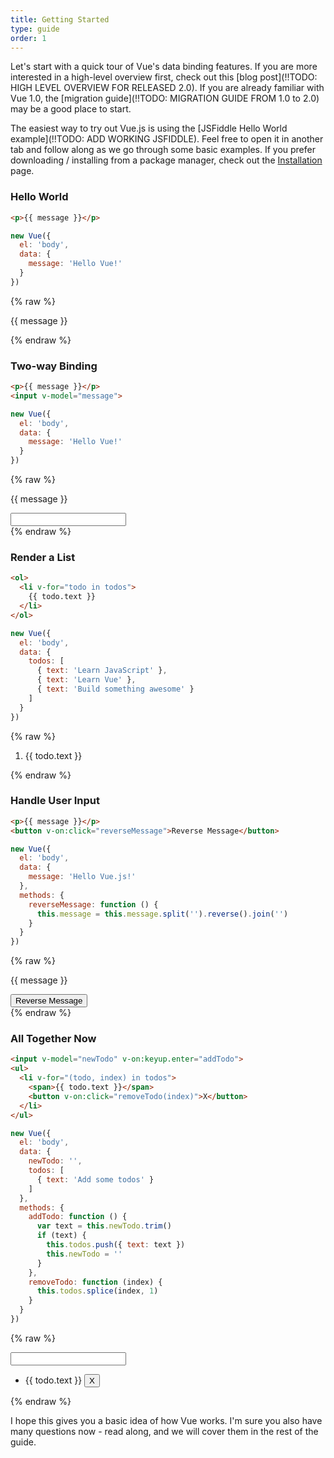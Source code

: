 ```yaml
---
title: Getting Started
type: guide
order: 1
---
```


Let's start with a quick tour of Vue's data binding features. If you are more interested in a high-level overview first, check out this [blog post](!!TODO: HIGH LEVEL OVERVIEW FOR RELEASED 2.0). If you are already familiar with Vue 1.0, the [migration guide](!!TODO: MIGRATION GUIDE FROM 1.0 to 2.0) may be a good place to start.

The easiest way to try out Vue.js is using the [JSFiddle Hello World example](!!TODO: ADD WORKING JSFIDDLE). Feel free to open it in another tab and follow along as we go through some basic examples. If you prefer downloading / installing from a package manager, check out the [Installation](/guide/installation.html) page.

### Hello World

``` html
<p>{{ message }}</p>
```
``` js
new Vue({
  el: 'body',
  data: {
    message: 'Hello Vue!'
  }
})
```
{% raw %}
<div id="app" class="demo">
  <p>{{ message }}</p>
</div>
<script>
new Vue({
  el: '#app',
  data: {
    message: 'Hello Vue!'
  }
})
</script>
{% endraw %}

### Two-way Binding

``` html
<p>{{ message }}</p>
<input v-model="message">
```
``` js
new Vue({
  el: 'body',
  data: {
    message: 'Hello Vue!'
  }
})
```
{% raw %}
<div id="app2" class="demo">
  <p>{{ message }}</p>
  <input v-model="message">
</div>
<script>
new Vue({
  el: '#app2',
  data: {
    message: 'Hello Vue!'
  }
})
</script>
{% endraw %}

### Render a List

``` html
<ol>
  <li v-for="todo in todos">
    {{ todo.text }}
  </li>
</ol>
```
``` js
new Vue({
  el: 'body',
  data: {
    todos: [
      { text: 'Learn JavaScript' },
      { text: 'Learn Vue' },
      { text: 'Build something awesome' }
    ]
  }
})
```
{% raw %}
<div id="app3" class="demo">
  <ol>
    <li v-for="todo in todos">
      {{ todo.text }}
    </li>
  </ol>
</div>
<script>
new Vue({
  el: '#app3',
  data: {
    todos: [
      { text: 'Learn JavaScript' },
      { text: 'Learn Vue' },
      { text: 'Build something awesome' }
    ]
  }
})
</script>
{% endraw %}

### Handle User Input

``` html
<p>{{ message }}</p>
<button v-on:click="reverseMessage">Reverse Message</button>
```
``` js
new Vue({
  el: 'body',
  data: {
    message: 'Hello Vue.js!'
  },
  methods: {
    reverseMessage: function () {
      this.message = this.message.split('').reverse().join('')
    }
  }
})
```
{% raw %}
<div id="app4" class="demo">
  <p>{{ message }}</p>
  <button v-on:click="reverseMessage">Reverse Message</button>
</div>
<script>
new Vue({
  el: '#app4',
  data: {
    message: 'Hello Vue.js!'
  },
  methods: {
    reverseMessage: function () {
      this.message = this.message.split('').reverse().join('')
    }
  }
})
</script>
{% endraw %}

### All Together Now

``` html
<input v-model="newTodo" v-on:keyup.enter="addTodo">
<ul>
  <li v-for="(todo, index) in todos">
    <span>{{ todo.text }}</span>
    <button v-on:click="removeTodo(index)">X</button>
  </li>
</ul>
```
``` js
new Vue({
  el: 'body',
  data: {
    newTodo: '',
    todos: [
      { text: 'Add some todos' }
    ]
  },
  methods: {
    addTodo: function () {
      var text = this.newTodo.trim()
      if (text) {
        this.todos.push({ text: text })
        this.newTodo = ''
      }
    },
    removeTodo: function (index) {
      this.todos.splice(index, 1)
    }
  }
})
```
{% raw %}
<div id="app5" class="demo">
  <input v-model="newTodo" v-on:keyup.enter="addTodo">
  <ul>
    <li v-for="(todo, index) in todos">
      <span>{{ todo.text }}</span>
      <button v-on:click="removeTodo(index)">X</button>
    </li>
  </ul>
</div>
<script>
new Vue({
  el: '#app5',
  data: {
    newTodo: '',
    todos: [
      { text: 'Add some todos' }
    ]
  },
  methods: {
    addTodo: function () {
      var text = this.newTodo.trim()
      if (text) {
        this.todos.push({ text: text })
        this.newTodo = ''
      }
    },
    removeTodo: function (index) {
      this.todos.splice(index, 1)
    }
  }
})
</script>
{% endraw %}

I hope this gives you a basic idea of how Vue works. I'm sure you also have many questions now - read along, and we will cover them in the rest of the guide.
